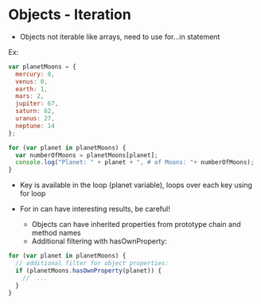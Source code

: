 # Objects - Iteration

* Objects not iterable like arrays, need to use for...in statement

Ex: 
```javascript
var planetMoons = {
  mercury: 0,
  venus: 0,
  earth: 1,
  mars: 2,
  jupiter: 67,
  saturn: 62,
  uranus: 27,
  neptune: 14
};

for (var planet in planetMoons) {
  var numberOfMoons = planetMoons[planet];
  console.log("Planet: " + planet + ", # of Moons: "+ numberOfMoons);
}
```
* Key is available in the loop (planet variable), loops over each key using for loop

* For in can have interesting results, be careful!
  * Objects can have inherited properties from prototype chain and method names
  * Additional filtering with hasOwnProperty:

```javascript
for (var planet in planetMoons) {
  // additional filter for object properties:
  if (planetMoons.hasOwnProperty(planet)) {
    //  ...
  }
}
```
